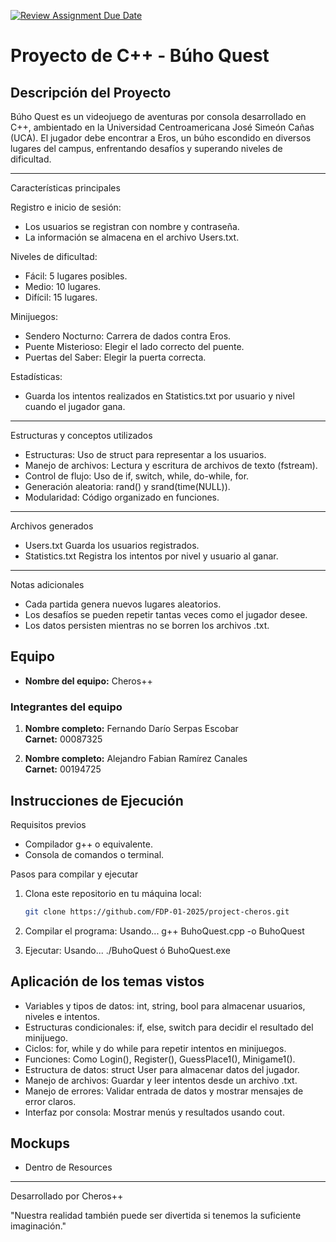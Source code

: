 [![Review Assignment Due Date](https://classroom.github.com/assets/deadline-readme-button-22041afd0340ce965d47ae6ef1cefeee28c7c493a6346c4f15d667ab976d596c.svg)](https://classroom.github.com/a/mi1WNrHU)
# Proyecto de C++ - Búho Quest

## Descripción del Proyecto

Búho Quest es un videojuego de aventuras por consola desarrollado en C++, ambientado en la Universidad Centroamericana José Simeón Cañas (UCA). El jugador debe encontrar a Eros, un búho escondido en diversos lugares del campus, enfrentando desafíos y superando niveles de dificultad.

---

Características principales

Registro e inicio de sesión:
- Los usuarios se registran con nombre y contraseña.
- La información se almacena en el archivo Users.txt.

Niveles de dificultad:
- Fácil: 5 lugares posibles.
- Medio: 10 lugares.
- Difícil: 15 lugares.

Minijuegos:
- Sendero Nocturno: Carrera de dados contra Eros.
- Puente Misterioso: Elegir el lado correcto del puente.
- Puertas del Saber: Elegir la puerta correcta.
 
Estadísticas:
- Guarda los intentos realizados en Statistics.txt por usuario y nivel cuando el jugador gana.

---

Estructuras y conceptos utilizados
- Estructuras: Uso de struct para representar a los usuarios.
- Manejo de archivos: Lectura y escritura de archivos de texto (fstream).
- Control de flujo: Uso de if, switch, while, do-while, for.
- Generación aleatoria: rand() y srand(time(NULL)).
- Modularidad: Código organizado en funciones.

---

Archivos generados
- Users.txt	        Guarda los usuarios registrados.
- Statistics.txt	  Registra los intentos por nivel y usuario al ganar.

---

Notas adicionales
- Cada partida genera nuevos lugares aleatorios.
- Los desafíos se pueden repetir tantas veces como el jugador desee.
- Los datos persisten mientras no se borren los archivos .txt.


## Equipo

- **Nombre del equipo:** Cheros++

### Integrantes del equipo

1. **Nombre completo:** Fernando Darío Serpas Escobar  
   **Carnet:** 00087325

2. **Nombre completo:** Alejandro Fabian Ramírez Canales  
   **Carnet:** 00194725

## Instrucciones de Ejecución

Requisitos previos
- Compilador g++ o equivalente.
- Consola de comandos o terminal.

Pasos para compilar y ejecutar

1. Clona este repositorio en tu máquina local:
   ```bash
   git clone https://github.com/FDP-01-2025/project-cheros.git

2. Compilar el programa:
   Usando...
   g++ BuhoQuest.cpp -o BuhoQuest

3. Ejecutar:
   Usando...
   ./BuhoQuest ó BuhoQuest.exe

## Aplicación de los temas vistos

- Variables y tipos de datos: int, string, bool para almacenar usuarios, niveles e intentos.
- Estructuras condicionales: if, else, switch para decidir el resultado del minijuego.
- Ciclos: for, while y do while para repetir intentos en minijuegos.
- Funciones: Como Login(), Register(), GuessPlace1(), Minigame1().
- Estructura de datos: struct User para almacenar datos del jugador.
- Manejo de archivos: Guardar y leer intentos desde un archivo .txt.
- Manejo de errores: Validar entrada de datos y mostrar mensajes de error claros.
- Interfaz por consola: Mostrar menús y resultados usando cout.

## Mockups
- Dentro de Resources
  
---

Desarrollado por Cheros++

"Nuestra realidad también puede ser divertida si tenemos la suficiente imaginación."
